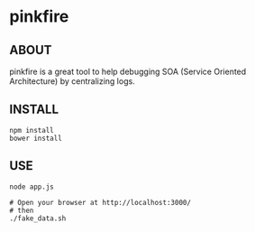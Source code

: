 # pinkfire

## ABOUT

pinkfire is a great tool to help debugging SOA (Service Oriented Architecture) by centralizing logs.

## INSTALL

```
npm install
bower install
```

## USE

```
node app.js

# Open your browser at http://localhost:3000/
# then
./fake_data.sh
```
